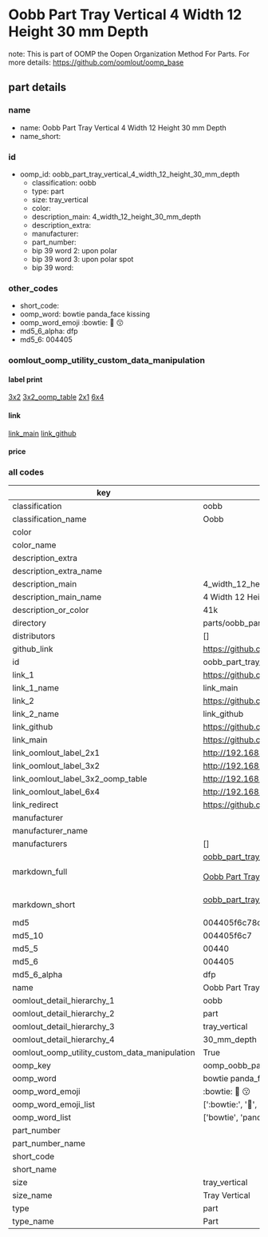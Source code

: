 # Oobb Part Tray Vertical 4 Width 12 Height 30 mm Depth  

note: This is part of OOMP the Oopen Organization Method For Parts. For more details: https://github.com/oomlout/oomp_base

##  part details
  







### name
* name: Oobb Part Tray Vertical 4 Width 12 Height 30 mm Depth
* name_short: 
### id
* oomp_id: oobb_part_tray_vertical_4_width_12_height_30_mm_depth
  * classification: oobb
  * type: part
  * size: tray_vertical
  * color: 
  * description_main: 4_width_12_height_30_mm_depth
  * description_extra: 
  * manufacturer: 
  * part_number: 
  * bip 39 word 2: upon polar
  * bip 39 word 3: upon polar spot
  * bip 39 word: 

### other_codes
* short_code: 
* oomp_word: bowtie panda_face kissing
* oomp_word_emoji :bowtie: :panda_face: :kissing:
* md5_6_alpha: dfp
* md5_6: 004405






### oomlout_oomp_utility_custom_data_manipulation
#### label print
[3x2](http://192.168.1.245:1112/?label=oomp%20dfp)
[3x2_oomp_table](http://192.168.1.108:1112/?label=oomp%20dfp)
[2x1](http://192.168.1.242:1112/?label=oomp%20dfp)
[6x4](http://192.168.1.55:1112/?label=oomp%20dfp)    

#### link

[link_main](https://github.com/oomlout/oomlout_oomp_version_1_messy/tree/main/parts/oobb_part_tray_vertical_4_width_12_height_30_mm_depth) [link_github](https://github.com/oomlout/oomlout_oomp_version_1_messy/tree/main/parts/oobb_part_tray_vertical_4_width_12_height_30_mm_depth)                             

#### price







### all codes 
| key | value |  
| --- | --- |  
| classification | oobb |  
| classification_name | Oobb |  
| color |  |  
| color_name |  |  
| description_extra |  |  
| description_extra_name |  |  
| description_main | 4_width_12_height_30_mm_depth |  
| description_main_name | 4 Width 12 Height 30 mm Depth |  
| description_or_color | 41k |  
| directory | parts/oobb_part_tray_vertical_4_width_12_height_30_mm_depth |  
| distributors | [] |  
| github_link | https://github.com/oomlout/oomlout_oomp_part_src/tree/main/parts/oobb_part_tray_vertical_4_width_12_height_30_mm_depth |  
| id | oobb_part_tray_vertical_4_width_12_height_30_mm_depth |  
| link_1 | https://github.com/oomlout/oomlout_oomp_version_1_messy/tree/main/parts/oobb_part_tray_vertical_4_width_12_height_30_mm_depth |  
| link_1_name | link_main |  
| link_2 | https://github.com/oomlout/oomlout_oomp_version_1_messy/tree/main/parts/oobb_part_tray_vertical_4_width_12_height_30_mm_depth |  
| link_2_name | link_github |  
| link_github | https://github.com/oomlout/oomlout_oomp_version_1_messy/tree/main/parts/oobb_part_tray_vertical_4_width_12_height_30_mm_depth |  
| link_main | https://github.com/oomlout/oomlout_oomp_version_1_messy/tree/main/parts/oobb_part_tray_vertical_4_width_12_height_30_mm_depth |  
| link_oomlout_label_2x1 | http://192.168.1.242:1112/?label=oomp%20dfp |  
| link_oomlout_label_3x2 | http://192.168.1.245:1112/?label=oomp%20dfp |  
| link_oomlout_label_3x2_oomp_table | http://192.168.1.108:1112/?label=oomp%20dfp |  
| link_oomlout_label_6x4 | http://192.168.1.55:1112/?label=oomp%20dfp |  
| link_redirect | https://github.com/oomlout/oomlout_oomp_version_1_messy/tree/main/parts/oobb_part_tray_vertical_4_width_12_height_30_mm_depth |  
| manufacturer |  |  
| manufacturer_name |  |  
| manufacturers | [] |  
| markdown_full | [oobb_part_tray_vertical_4_width_12_height_30_mm_depth](none)<br>[](none)<br>[Oobb Part Tray Vertical 4 Width 12 Height 30 Mm Depth](none)<br><br> |  
| markdown_short | [oobb_part_tray_vertical_4_width_12_height_30_mm_depth](none)<br><br> |  
| md5 | 004405f6c78c6db54cccfd49a5a9df77 |  
| md5_10 | 004405f6c7 |  
| md5_5 | 00440 |  
| md5_6 | 004405 |  
| md5_6_alpha | dfp |  
| name | Oobb Part Tray Vertical 4 Width 12 Height 30 mm Depth |  
| oomlout_detail_hierarchy_1 | oobb |  
| oomlout_detail_hierarchy_2 | part |  
| oomlout_detail_hierarchy_3 | tray_vertical |  
| oomlout_detail_hierarchy_4 | 30_mm_depth |  
| oomlout_oomp_utility_custom_data_manipulation | True |  
| oomp_key | oomp_oobb_part_tray_vertical_4_width_12_height_30_mm_depth |  
| oomp_word | bowtie panda_face kissing |  
| oomp_word_emoji | :bowtie: :panda_face: :kissing: |  
| oomp_word_emoji_list | [':bowtie:', ':panda_face:', ':kissing:'] |  
| oomp_word_list | ['bowtie', 'panda_face', 'kissing'] |  
| part_number |  |  
| part_number_name |  |  
| short_code |  |  
| short_name |  |  
| size | tray_vertical |  
| size_name | Tray Vertical |  
| type | part |  
| type_name | Part |  
